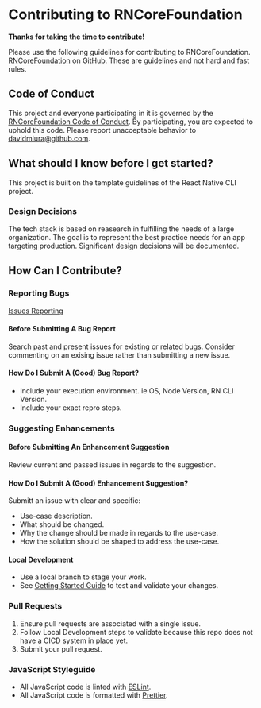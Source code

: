 # Contributing to RNCoreFoundation

__Thanks for taking the time to contribute!__

Please use the following guidelines for contributing to RNCoreFoundation. [RNCoreFoundation](https://github.com/davidmiura/RNCoreFoundation) on GitHub. These are guidelines and not hard and fast rules.

## Code of Conduct

This project and everyone participating in it is governed by the [RNCoreFoundation Code of Conduct](CODE_OF_CONDUCT.md). By participating, you are expected to uphold this code. Please report unacceptable behavior to [davidmiura@github.com](mailto:davidmiura@github.com).

## What should I know before I get started?

This project is built on the template guidelines of the React Native CLI project.

### Design Decisions

The tech stack is based on reasearch in fulfilling the needs of a large organization. The goal is to represent the best practice needs for an app targeting production. Significant design decisions will be documented.

## How Can I Contribute?

### Reporting Bugs

[Issues Reporting](https://github.com/davidmiura/RNCoreFoundation/issues)

#### Before Submitting A Bug Report

Search past and present issues for existing or related bugs. Consider commenting on an exising issue rather than submitting a new issue.

#### How Do I Submit A (Good) Bug Report?

* Include your execution environment. ie OS, Node Version, RN CLI Version.
* Include your exact repro steps.

### Suggesting Enhancements

#### Before Submitting An Enhancement Suggestion

Review current and passed issues in regards to the suggestion.

#### How Do I Submit A (Good) Enhancement Suggestion?

Submitt an issue with clear and specific:

* Use-case description.
* What should be changed.
* Why the change should be made in regards to the use-case.
* How the solution should be shaped to address the use-case.

#### Local Development

* Use a local branch to stage your work.
* See [Getting Started Guide](README.md) to test and validate your changes.

### Pull Requests

1. Ensure pull requests are associated with a single issue.
2. Follow Local Development steps to validate because this repo does not have a CICD system in place yet.
3. Submit your pull request.

### JavaScript Styleguide

* All JavaScript code is linted with [ESLint](https://eslint.org/).
* All JavaScript code is formatted with [Prettier](https://prettier.io/).
